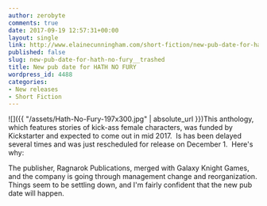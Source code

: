 ```yaml
---
author: zerobyte
comments: true
date: 2017-09-19 12:57:31+00:00
layout: single
link: http://www.elainecunningham.com/short-fiction/new-pub-date-for-hath-no-fury__trashed/
published: false
slug: new-pub-date-for-hath-no-fury__trashed
title: New pub date for HATH NO FURY
wordpress_id: 4488
categories:
- New releases
- Short Fiction
---
```


![]({{ "/assets/Hath-No-Fury-197x300.jpg" | absolute_url }})This anthology, which features stories of kick-ass female characters, was funded by Kickstarter and expected to come out in mid 2017.  Is has been delayed several times and was just rescheduled for release on December 1.  Here's why:

The publisher, Ragnarok Publications, merged with Galaxy Knight Games, and the company is going through management change and reorganization. Things seem to be settling down, and I'm fairly confident that the new pub date will happen.
